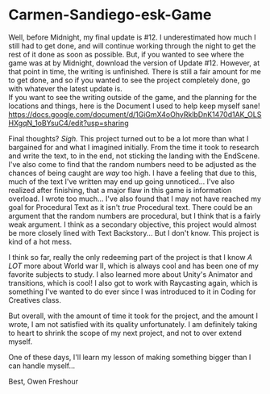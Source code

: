 # Carmen-Sandiego-esk-Game
Well, before Midnight, my final update is #12. I underestimated how much I still had to get done, and will continue working through the night to get the rest of it done
as soon as possible. But, if you wanted to see where the game was at by Midnight, download the version of Update #12. However, at that point in time, the writing is unfinished. 
There is still a fair amount for me to get done, and so if you wanted to see the project completely done, go with whatever the latest update is.  
If you want to see the writing outside of the game, and the planning for the locations and things, here is the Document I used to help keep myself sane! https://docs.google.com/document/d/1GiGmX4oOhyRklbDnK1470d1AK_OLSHXgqN_1oBYsuC4/edit?usp=sharing                                 

Final thoughts? *Sigh.* This project turned out to be a lot more than what I bargained for and what I imagined initially. From the time it took to research and write the text, to in the end, not sticking the landing with the EndScene. I've also come to find that the random numbers need to be adjusted as the chances of being caught are *way* too high. I have a feeling that due to this, much of the text I've written may end up going unnoticed... I've also realized after finishing, that a major flaw in this game is information overload. I wrote too much... I've also found that I may not have reached my goal for Procedural Text as it isn't *true* Procedural text. There could be an argument that the random numbers are procedural, but I think that is a fairly weak argument. I think as a secondary objective, this project would almost be more closely lined with Text Backstory... But I don't know. This project is kind of a hot mess.                                       

I think so far, really the only redeeming part of the project is that I know *A LOT* more about World war II, which is always cool and has been one of my favorite subjects to study. I also learned more about Unity's Animator and transitions, which is cool! I also got to work with Raycasting again, which is something I've wanted to do ever since I was introduced to it in Coding for Creatives class.                                     

But overall, with the amount of time it took for the project, and the amount I wrote, I am not satisfied with its quality unfortunately. I am definitely taking to heart to shrink the scope of my next project, and not to over extend myself.                            

One of these days, I'll learn my lesson of making something bigger than I can handle myself...                  

Best, Owen Freshour
